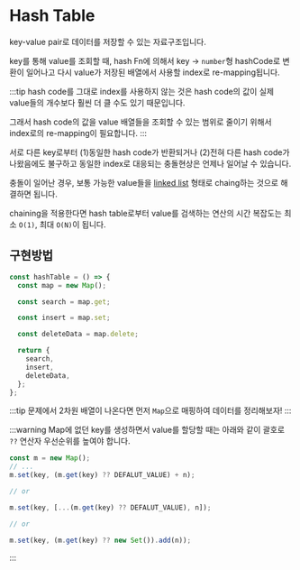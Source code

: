 # Hash Table

key-value pair로 데이터를 저장할 수 있는 자료구조입니다.

key를 통해 value를 조회할 때, hash Fn에 의해서 key -> `number`형 hashCode로 변환이 일어나고 다시 value가 저장된 배열에서 사용할 index로 re-mapping됩니다.

:::tip
hash code를 그대로 index를 사용하지 않는 것은 hash code의 값이 실제 value들의 개수보다 훨씬 더 클 수도 있기 때문입니다.

그래서 hash code의 값을 value 배열들을 조회할 수 있는 범위로 줄이기 위해서 index로의 re-mapping이 필요합니다.
:::

서로 다른 key로부터 (1)동일한 hash code가 반환되거나 (2)전혀 다른 hash code가 나왔음에도 불구하고 동일한 index로 대응되는 충돌현상은 언제나 일어날 수 있습니다.

충돌이 일어난 경우, 보통 가능한 value들을 [linked list](./linked_list.md) 형태로 chaing하는 것으로 해결하면 됩니다.

chaining을 적용한다면 hash table로부터 value를 검색하는 연산의 시간 복잡도는 최소 `O(1)`, 최대 `O(N)`이 됩니다.

## 구현방법

```js
const hashTable = () => {
  const map = new Map();

  const search = map.get;

  const insert = map.set;

  const deleteData = map.delete;

  return {
    search,
    insert,
    deleteData,
  };
};
```

:::tip
문제에서 2차원 배열이 나온다면 먼저 `Map`으로 매핑하여 데이터를 정리해보자!
:::

:::warning
Map에 없던 key를 생성하면서 value를 할당할 때는 아래와 같이 괄호로 `??` 연산자 우선순위를 높여야 합니다.

```js
const m = new Map();
// ...
m.set(key, (m.get(key) ?? DEFALUT_VALUE) + n);

// or

m.set(key, [...(m.get(key) ?? DEFALUT_VALUE), n]);

// or

m.set(key, (m.get(key) ?? new Set()).add(n));
```

:::
